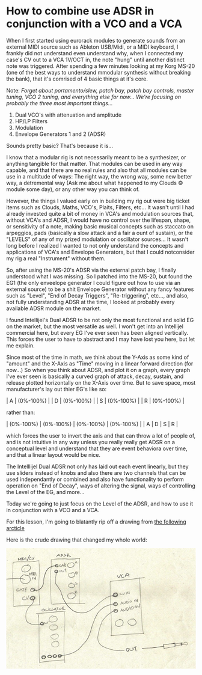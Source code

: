 # How to combine use ADSR in conjunction with a VCO and a VCA

When I first started using eurorack modules to generate sounds from an external MIDI source such as
Ableton USB/Midi, or a MIDI keyboard, I frankly did not understand even understand why, when I connected
my case's CV out to a VCA 1V/OCT in, the note "hung" until another distinct note was triggered. After
spending a few minutes looking at my Korg MS-20 (one of the best ways to understand mmodular synthesis
without breaking the bank), that it's comrised of 4 basic things at it's core.

Note: _Forget about portamento/slew, patch bay, patch bay controls, master tuning, VCO 2 tuning, and
everything else for now... We're focusing on probably the three most important things..._

1. Dual VCO's with attenuation and amplitude
2. HP/LP Filters
3. Modulation
4. Envelope Generators 1 and 2 (ADSR)

Sounds pretty basic? That's because it is...

I know that a modular rig is not necessarily meant to be a synthesizer, or anything tangible for that
matter. That modules can be used in any way capable, and that there are no real rules and also that all modules
can be use in a multitude of ways: The right way, the wrong way, some new better
way, a detremental way (Ask me about what happened to my Clouds &copy; module some day), or any other way you
can think of.

However, the things I valued early on in building my rig out were big ticket items such as Clouds,
Maths, VCO's, Plaits, Filters, etc... It wasn't until I had already invested quite a bit of money in VCA's and
modulation sources that, without VCA's and ADSR, I would have no control over the lifespan, shape, or sensitivity
of a note, making basic musical concepts such as staccato on arpeggios, pads (basically a slow attack and a
fair a ount of sustain), or the "LEVELS" of any of my prized modulation or oscillator sources... It wasn't long
before I realized I wanted to not only understand the concepts and applications of VCA's and Envelope Generators,
but that I could notconsider my rig a real "Instrument" without them.

So, after using the MS-20's ADSR via the external patch bay, I finally understood what I was missing. So I patched into the MS-20, but found
the EG1 (the only enveelope generator I could figure out how to use via an external source) to be a shit Envelope Generator without any
fancy features such as "Level", "End of Decay Triggers", "Re-triggering", etc..., and also, not fully understanding ADSR at the time,
I looked at probably every available ADSR module on the market.

I found Intellijel's Dual ADSR to be not only the most functional and solid EG on the market, but the most versatile as well.
I won't get into an Intellijel commercial here, but every EG I've ever seen has been aligned vertically. This forces the user to have to abstract
and I may have lost you here, but let me explain.

Since most of the time in math, we think about the Y-Axis as some kind of "amount" and the X-Axis as "Time" moving in a linear forward direction (for now...)
So when you think about ADSR, and plot it on a graph, every graph I've ever seen is basically a curved graph of attack, decay, sustain, and release plotted
horizontally on the X-Axis over time. But to save space, most manufacturer's lay out thier EG's like so:

| A | (0%-100%) |
| D | (0%-100%) |
| S | (0%-100%) |
| R | (0%-100%) |

rather than:

| (0%-100%) | (0%-100%) | (0%-100%) | (0%-100%) |
| A | D | S | R |

which forces the user to invert the axis and that can throw a lot of people of, and is not intuitive in any way unless you really really get
ADSR on a conceptual level and understand that they are event behaviora over time, and that a linear layout would be nice.

The Intelllijel Dual ADSR not only has laid out each event linearly, but they use sliders instead of knobs and also there are two channels
that can be used independantly or combined and also have functionality to perform operation on "End of Decay", ways of altering the signal,
ways of controlling the Level of the EG, and more...

Today we're going to just focus on the Level of the ADSR, and how to use it in conjunction with a VCO and a VCA.

For this lesson, I'm going to blatantly rip off a drawing from
[the following arcticle](https://jaus.co/house-techno-music-magazine/how-to-connect-oscillator-vca-adsr/)

Here is the crude drawing that changed my whole world:

![image](./VCO_VCA_ADSR.png)
